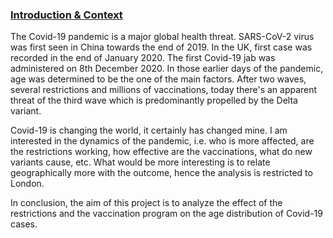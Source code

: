 ### [Introduction & Context](https://github.com/fersanli/covid-data-eda)

The Covid-19 pandemic is a major global health threat. SARS-CoV-2 virus was first seen in China towards the end of 2019. In the UK, first case was recorded in the end of January 2020. The first Covid-19 jab was administered on 8th December 2020. In those earlier days of the pandemic, age was determined to be the one of the main factors. After two waves, several restrictions and millions of vaccinations, today there's an apparent threat of the third wave which is predominantly propelled by the Delta variant.

Covid-19 is changing the world, it certainly has changed mine. I am interested in the dynamics of the pandemic, i.e. who is more affected, are the restrictions working, how effective are the vaccinations, what do new variants cause, etc. What would be more interesting is to relate geographically more with the outcome, hence the analysis is restricted to London.

In conclusion, the aim of this project is to analyze the effect of the restrictions and the vaccination program on the age distribution of Covid-19 cases.
